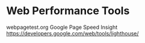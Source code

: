 # Web Performance Tools

webpagetest.org
Google Page Speed Insight
https://developers.google.com/web/tools/lighthouse/
